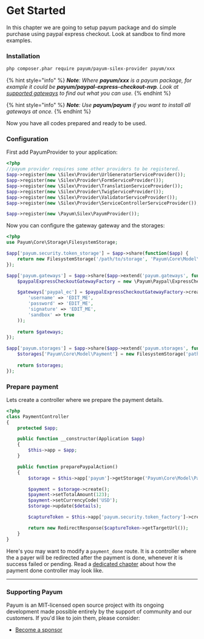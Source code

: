 # Get Started

In this chapter we are going to setup payum package and do simple purchase using paypal express checkout. Look at sandbox to find more examples.

### Installation

```bash
php composer.phar require payum/payum-silex-provider payum/xxx
```

{% hint style="info" %}
_**Note**: Where **payum/xxx** is a payum package, for example it could be **payum/paypal-express-checkout-nvp**. Look at_ [_supported gateways_](../supported-gateways.md) _to find out what you can use._
{% endhint %}

{% hint style="info" %}
_**Note**: Use **payum/payum** if you want to install all gateways at once._
{% endhint %}

Now you have all codes prepared and ready to be used.

### Configuration

First add PayumProvider to your application:

```php
<?php
//payum provider requires some other providers to be registered.
$app->register(new \Silex\Provider\UrlGeneratorServiceProvider());
$app->register(new \Silex\Provider\FormServiceProvider());
$app->register(new \Silex\Provider\TranslationServiceProvider());
$app->register(new \Silex\Provider\TwigServiceProvider());
$app->register(new \Silex\Provider\ValidatorServiceProvider());
$app->register(new \Silex\Provider\ServiceControllerServiceProvider());

$app->register(new \Payum\Silex\PayumProvider());
```

Now you can configure the gateway gateway and the storages:

```php
<?php
use Payum\Core\Storage\FilesystemStorage;

$app['payum.security.token_storage'] = $app->share(function($app) {
    return new FilesystemStorage('/path/to/storage', 'Payum\Core\Model\Token', 'hash'),
});

$app['payum.gateways'] = $app->share($app->extend('payum.gateways', function ($gateways) use ($app) {
    $paypalExpressCheckoutGatewayFactory = new \Payum\Paypal\ExpressCheckout\Nvp\PaypalExpressCheckoutGatewayFactory();

    $gateways['paypal_ec'] = $paypalExpressCheckoutGatewayFactory->create(array(
        'username' => 'EDIT_ME',
        'password' => 'EDIT_ME',
        'signature' => 'EDIT_ME',
        'sandbox' => true
    ));
    
    return $gateways;
});

$app['payum.storages'] = $app->share($app->extend('payum.storages', function ($storages) use ($app) {
    $storages['Payum\Core\Model\Payment'] = new FilesystemStorage('path/to/storage', 'Payum\Core\Model\Payment');
    
    return $storages;
});
```

### Prepare payment

Lets create a controller where we prepare the payment details.

```php
<?php
class PaymentController
{
    protected $app;

    public function __constructor(Application $app)
    {
        $this->app = $app;
    }

	public function preparePaypalAction()
	{
        $storage = $this->app['payum']->getStorage('Payum\Core\Model\Payment');

        $payment = $storage->create();
        $payment->setTotalAmount(123);
        $payment->setCurrencyCode('USD');
        $storage->update($details);

        $captureToken = $this->app['payum.security.token_factory']->createCaptureToken('paypal_ec', $payment, 'payment_done');

        return new RedirectResponse($captureToken->getTargetUrl());
	}
}
```

Here's you may want to modify a `payment_done` route. It is a controller where the a payer will be redirected after the payment is done, whenever it is success failed or pending. Read a [dedicated chapter](payment-done-controller.md) about how the payment done controller may look like.

***

### Supporting Payum

Payum is an MIT-licensed open source project with its ongoing development made possible entirely by the support of community and our customers. If you'd like to join them, please consider:

* [Become a sponsor](https://github.com/sponsors/Payum)
